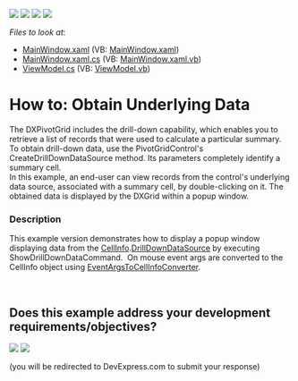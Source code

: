 <!-- default badges list -->
![](https://img.shields.io/endpoint?url=https://codecentral.devexpress.com/api/v1/VersionRange/128578831/17.1.3%2B)
[![](https://img.shields.io/badge/Open_in_DevExpress_Support_Center-FF7200?style=flat-square&logo=DevExpress&logoColor=white)](https://supportcenter.devexpress.com/ticket/details/E2173)
[![](https://img.shields.io/badge/📖_How_to_use_DevExpress_Examples-e9f6fc?style=flat-square)](https://docs.devexpress.com/GeneralInformation/403183)
[![](https://img.shields.io/badge/💬_Leave_Feedback-feecdd?style=flat-square)](#does-this-example-address-your-development-requirementsobjectives)
<!-- default badges end -->
<!-- default file list -->
*Files to look at*:

* [MainWindow.xaml](./CS/HowtoObtainUnderlyingData/MainWindow.xaml) (VB: [MainWindow.xaml](./VB/HowtoObtainUnderlyingData/MainWindow.xaml))
* [MainWindow.xaml.cs](./CS/HowtoObtainUnderlyingData/MainWindow.xaml.cs) (VB: [MainWindow.xaml.vb](./VB/HowtoObtainUnderlyingData/MainWindow.xaml.vb))
* [ViewModel.cs](./CS/HowtoObtainUnderlyingData/ViewModel.cs) (VB: [ViewModel.vb](./VB/HowtoObtainUnderlyingData/ViewModel.vb))
<!-- default file list end -->
# How to: Obtain Underlying Data


<p>The DXPivotGrid includes the drill-down capability, which enables you to retrieve a list of records that were used to calculate a particular summary. <br />
To obtain drill-down data, use the PivotGridControl's CreateDrillDownDataSource method. Its parameters completely identify a summary cell.<br />
In this example, an end-user can view records from the control's underlying data source, associated with a summary cell, by double-clicking on it. The obtained data is displayed by the DXGrid within a popup window.</p>


<h3>Description</h3>

This example version demonstrates how to display a popup window displaying data from the <a href="https://documentation.devexpress.com/WPF/DevExpress.Xpf.PivotGrid.CellInfo.class">CellInfo</a>.<a href="https://documentation.devexpress.com/WPF/DevExpress.Xpf.PivotGrid.CellInfo.DrillDownDataSource.property">DrillDownDataSource</a>&nbsp;by executing ShowDrillDownDataCommand. &nbsp;On mouse event args are converted to the CellInfo object using <a href="https://documentation.devexpress.com/WPF/DevExpress.Xpf.PivotGrid.EventArgsToCellInfoConverter.class">EventArgsToCellInfoConverter</a>.

<br/>


<!-- feedback -->
## Does this example address your development requirements/objectives?

[<img src="https://www.devexpress.com/support/examples/i/yes-button.svg"/>](https://www.devexpress.com/support/examples/survey.xml?utm_source=github&utm_campaign=wpf-pivot-grid-obtain-underlying-data&~~~was_helpful=yes) [<img src="https://www.devexpress.com/support/examples/i/no-button.svg"/>](https://www.devexpress.com/support/examples/survey.xml?utm_source=github&utm_campaign=wpf-pivot-grid-obtain-underlying-data&~~~was_helpful=no)

(you will be redirected to DevExpress.com to submit your response)
<!-- feedback end -->
